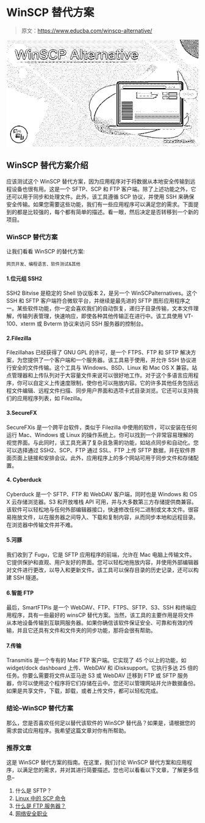 # WinSCP 替代方案

> 原文：<https://www.educba.com/winscp-alternative/>

![WinSCP Alternative](img/1f0ab30dc9bc41fb74403cba568769ab.png)



## WinSCP 替代方案介绍

应该测试这个 WinSCP 替代方案，因为应用程序对于将数据从本地安全传输到远程设备也很有用。这是一个 SFTP、SCP 和 FTP 客户端。除了上述功能之外，它还可以用于同步和处理文件。此外，该工具遵循 SCP 协议，并使用 SSH 来确保安全传输。如果您需要这些功能，我们有一些应用程序可以满足您的需求。下面提到的都是比较强的，每个都有简单的描述。看一眼，然后决定是否转移到一个新的项目。

### WinSCP 替代方案

让我们看看 WinSCP 的替代方案:

<small>网页开发、编程语言、软件测试&其他</small>

#### 1.位元组 SSH2

SSH2 Bitvise 是稳定的 Shell 协议版本 2，是另一个 WinSCPalternatives。这个 SSH 和 SFTP 客户端符合微软平台，并继续是最先进的 SFTP 图形应用程序之一。某些软件功能，你一定会喜欢我们的自动恢复，递归子目录传输，文本文件理解，传输列表管理，快速响应，即使各种其他传输正在进行中。该工具使用 VT-100、xterm 或 Bvterm 协议来访问 SSH 服务器的控制台。

#### 2.Filezilla

Filezillahas 已经获得了 GNU GPL 的许可，是一个 FTPS、FTP 和 SFTP 解决方案，为您提供了一个客户端和一个服务器。该工具易于使用，并允许 SSH 协议进行安全的文件传输。这个工具与 Windows、BSD、Linux 和 Mac OS X 兼容。站点管理器和上传队列对于大容量文件来说可以很好地工作。对于这个多语言应用程序，你可以自定义上传速度限制，使你也可以拖放内容。它的许多其他任务包括远程文件编辑、远程文件扫描、同步用户界面和选项卡式目录浏览。它还可以支持我们的应用程序列表，如 Filezilla。

#### 3.SecureFX

SecureFXis 是一个跨平台软件，类似于 Filezilla 中使用的软件，可以安装在任何运行 Mac、Windows 或 Linux 的操作系统上。你可以找到一个非常容易理解的视觉界面。与此同时，该工具充满了复杂且急需的功能，如站点同步和自动化。您可以选择通过 SSH2、SCP、FTP 通过 SSL、FTP 上传 SFTP 数据，并在软件界面页面上链接和安排会议。此外，应用程序上的多个网站可用于同步文件和存储配置。

#### 4\. Cyberduck

Cyberduck 是一个 SFTP、FTP 和 WebDAV 客户端，同时也是 Windows 和 OS X 云存储浏览器。S3 和开放堆栈 API 可用，并与大多数第三方存储提供商兼容。该软件可以轻松地与任何外部编辑器接口，快速修改任何二进制或文本文件。很容易拖放文件，以在服务器之间导入、下载和复制内容，从而同步本地和远程目录。在浏览器中传输文件并不难。

#### 5.河豚

我们收到了 Fugu，它是 SFTP 应用程序的前端，允许在 Mac 电脑上传输文件。它提供保护和直观、用户友好的界面。您可以轻松地拖放内容，并使用外部编辑器对文件进行更改，以导入和更新文件。该工具可以保存目录的历史记录，还可以构建 SSH 隧道。

#### 6.智能 FTP

最后，SmartFTPis 是一个 WebDAV、FTP、FTPS、SFTP、S3、SSH 和终端应用程序，具有一些最好的 winsCP 替代方案。当然，该工具的主要作用是将文件从本地设备传输到互联网服务器。如果你确信该软件保证安全、可靠和有效的传输，并且它还具有文件和文件夹的同步功能，那将会很有帮助。

#### 7.传输

Transmitis 是一个专有的 Mac FTP 客户端。它实现了 45 个以上的功能，如 widget/dock dashboard 上传、WebDAV 和 iDisksupport。它执行多达 25 倍的任务。你要么需要将文件从亚马逊 S3 或 WebDAV 迁移到 FTP 或 SFTP 服务器，你可以使用这个程序将它们存储在云中。您还可以管理网站并允许数据备份。如果是共享文件，下载，卸载，或者上传文件，都可以轻松完成。

### 结论–WinSCP 替代方案

那么，您是否喜欢任何足以替代该软件的 WinSCP 替代品？如果是，请根据您的需求尝试应用程序。我希望这篇文章对你有所帮助。

### 推荐文章

这是 WinSCP 替代方案的指南。在这里，我们讨论 WinSCP 替代方案和应用程序，以满足您的需求，并对其进行简要描述。您也可以看看以下文章，了解更多信息–

1.  什么是 SFTP？
2.  [Linux 中的 SCP 命令](https://www.educba.com/scp-command-in-linux/)
3.  [什么是 FTP 服务器？](https://www.educba.com/what-is-ftp-server/)
4.  [网络安全职业](https://www.educba.com/careers-in-cyber-security/)





